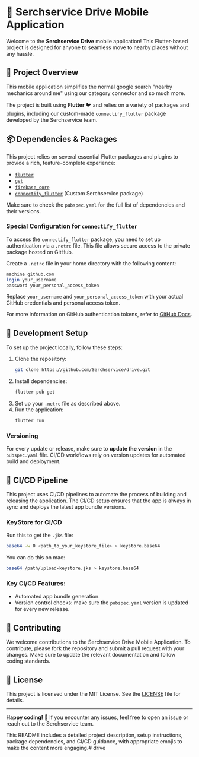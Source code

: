 # 📱 Serchservice Drive Mobile Application

Welcome to the **Serchservice Drive** mobile application! This Flutter-based project is designed for anyone to seamless move to nearby places without any hassle.

## 🚀 Project Overview

This mobile application simplifies the normal google search "nearby mechanics around me" using our category connector and so much more.

The project is built using **Flutter** 🐦 and relies on a variety of packages and plugins, including our custom-made `connectify_flutter` package developed by the Serchservice team.

## 📦 Dependencies & Packages

This project relies on several essential Flutter packages and plugins to provide a rich, feature-complete experience:

- [`flutter`](https://flutter.dev/)
- [`get`](https://pub.dev/packages/get)
- [`firebase_core`](https://pub.dev/packages/firebase_core)
- [`connectify_flutter`](https://github.com/Serchservice/connectify_flutter) (Custom Serchservice package)

Make sure to check the `pubspec.yaml` for the full list of dependencies and their versions.

### Special Configuration for `connectify_flutter`

To access the `connectify_flutter` package, you need to set up authentication via a `.netrc` file. This file allows secure access to the private package hosted on GitHub.

Create a `.netrc` file in your home directory with the following content:

```bash
machine github.com
login your_username
password your_personal_access_token
```

Replace `your_username` and `your_personal_access_token` with your actual GitHub credentials and personal access token.

For more information on GitHub authentication tokens, refer to [GitHub Docs](https://docs.github.com/en/rest).

## 🚧 Development Setup

To set up the project locally, follow these steps:

1. Clone the repository:
   ```bash
   git clone https://github.com/Serchservice/drive.git
   ```
2. Install dependencies:
   ```bash
   flutter pub get
   ```
3. Set up your `.netrc` file as described above.
4. Run the application:
   ```bash
   flutter run
   ```

### Versioning

For every update or release, make sure to **update the version** in the `pubspec.yaml` file. CI/CD workflows rely on version updates for automated build and deployment.

## 🔧 CI/CD Pipeline

This project uses CI/CD pipelines to automate the process of building and releasing the application. The CI/CD setup ensures that the app is always in sync and deploys the latest app bundle versions.

### KeyStore for CI/CD

Run this to get the `.jks` file:

```bash
base64 -w 0 <path_to_your_keystore_file> > keystore.base64
```

You can do this on mac:

```bash
base64 /path/upload-keystore.jks > keystore.base64
```

### Key CI/CD Features:
- Automated app bundle generation.
- Version control checks: make sure the `pubspec.yaml` version is updated for every new release.

## 🤝 Contributing

We welcome contributions to the Serchservice Drive Mobile Application. To contribute, please fork the repository and submit a pull request with your changes. Make sure to update the relevant documentation and follow coding standards.

## 📄 License

This project is licensed under the MIT License. See the [LICENSE](LICENSE) file for details.

---

**Happy coding!** 🎉 If you encounter any issues, feel free to open an issue or reach out to the Serchservice team.

This README includes a detailed project description, setup instructions, package dependencies, and CI/CD guidance, with appropriate emojis to make the content more engaging.# drive
